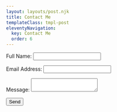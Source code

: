 ```yaml
---
layout: layouts/post.njk
title: Contact Me
templateClass: tmpl-post
eleventyNavigation:
  key: Contact Me
  order: 6
---
```



<form name="contact" method="POST" data-netlify="true">
    <p>
        <label>Full Name: <input type="text" id="name" name="name" required minlength="4" /></label>   
    </p>
    <p>
        <label>Email Address: <input type="email" id="email" name="email" pattern=".+@mail\.com" required autocomplete minlength="6" multiple /></label>
    </p>
    <p>
        <label>Message: <textarea name="message" required></textarea></label>
    </p>
    <p>
        <button class="form_submit" type="submit">Send</button>
    </p>
</form>
<script>
    //get default border colours (to use on input when validation passes)
    var borderStylePass = document.querySelector('#name').style.border;
    //set fail border colours (to use on input when validation fails)
    var borderStyleFail = '1px solid red';
    //get the form submit button
    var submit_button = document.querySelector('.form_submit');
    //attach form event listener
    submit_button.addEventListener("click", function(event){
        //get the form "name" element
        var name = document.querySelector('#name');
        //get the form "email" element
        var email = document.querySelector('#email');
        //all validation is assumed to be passed until tested
        blnValidated = true;
        //change the border as it the validation passed
        name.style.border = borderStylePass;
        //if validation fails change the bln to false and change the input border colour
        if(!name.value){
            blnValidated = false;
            name.style.border = borderStyleFail;
        }
        //if validation fails change the bln to false and change the input border colour
        email.style.border = borderStylePass;
        if(!email.value){
            blnValidated = false;
            email.style.border = borderStyleFail;
        }
        //if validation failed do not allow the form to submit the data
        if(!blnValidated){
            event.preventDefault();
        }
    }, false);
</script>